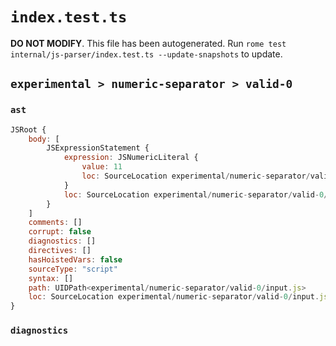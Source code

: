 # `index.test.ts`

**DO NOT MODIFY**. This file has been autogenerated. Run `rome test internal/js-parser/index.test.ts --update-snapshots` to update.

## `experimental > numeric-separator > valid-0`

### `ast`

```javascript
JSRoot {
	body: [
		JSExpressionStatement {
			expression: JSNumericLiteral {
				value: 11
				loc: SourceLocation experimental/numeric-separator/valid-0/input.js 1:0-1:3
			}
			loc: SourceLocation experimental/numeric-separator/valid-0/input.js 1:0-1:3
		}
	]
	comments: []
	corrupt: false
	diagnostics: []
	directives: []
	hasHoistedVars: false
	sourceType: "script"
	syntax: []
	path: UIDPath<experimental/numeric-separator/valid-0/input.js>
	loc: SourceLocation experimental/numeric-separator/valid-0/input.js 1:0-1:3
}
```

### `diagnostics`

```

```
